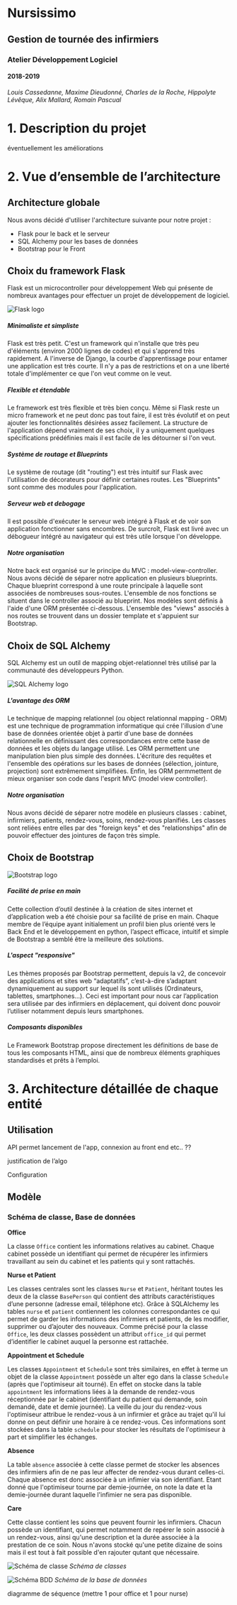 # Nursissimo 
## Gestion de tournée des infirmiers

### Atelier Développement Logiciel 
#### 2018-2019

*Louis Cassedanne, Maxime Dieudonné, Charles de la Roche, Hippolyte Lévêque,  Alix Mallard, Romain Pascual*



# 1. Description du projet

 éventuellement les améliorations


# 2. Vue d’ensemble de l’architecture

## Architecture globale

Nous avons décidé d'utiliser l'architecture suivante pour notre projet :
- Flask pour le back et le serveur
- SQL Alchemy pour les bases de données
- Bootstrap pour le Front

## Choix du framework Flask

Flask est un microcontroller pour développement Web qui présente de nombreux avantages pour effectuer un projet de développement de logiciel.

![Flask logo](/dev_log/static/logo_flask.png)
##### Minimaliste et simpliste
Flask est très petit. C'est un framework qui n'installe que très peu d'éléments (environ 2000 lignes de codes) et qui s'apprend très rapidement. A l'inverse de Django, la courbe d'apprentissage pour entamer une application est très courte. Il n'y a pas de restrictions et on a une liberté totale d'implémenter ce que l'on veut comme on le veut.
##### Flexible et étendable
Le framework est très flexible et très bien conçu. Même si Flask reste un micro framework et ne peut donc pas tout faire, il est très évolutif et on peut ajouter les fonctionnalités désirées assez facilement. La structure de l'application dépend vraiment de ses choix, il y a uniquement quelques spécifications prédéfinies mais il est facile de les détourner si l'on veut.
##### Système de routage et Blueprints
Le système de routage (dit "routing") est très intuitif sur Flask avec l'utilisation de décorateurs pour définir certaines routes. Les "Blueprints" sont comme des modules pour l'application.
##### Serveur web et debogage
Il est possible d'exécuter le serveur web intégré à Flask et de voir son application fonctionner sans encombres. De surcroît, Flask est livré avec un débogueur intégré au navigateur qui est très utile lorsque l'on développe.
##### Notre organisation 
Notre back est organisé sur le principe du MVC : model-view-controller.
Nous avons décidé de séparer notre application en plusieurs blueprints. Chaque blueprint correspond à une route principale à laquelle sont associées de nombreuses sous-routes. L'ensemble de nos fonctions se situent dans le controller associé au blueprint. Nos modèles sont définis à l'aide d'une ORM présentée ci-dessous. L'ensemble des "views" associés à nos routes se trouvent dans un dossier template et s'appuient sur Bootstrap.

## Choix de SQL Alchemy

SQL Alchemy est un outil de mapping objet-relationnel très utilisé par la communauté des développeurs Python.

![SQL Alchemy logo](/dev_log/static/logo_sqlalchemy.jpg)
##### L'avantage des ORM
Le technique de mapping relationnel (ou object relationnal mapping - ORM) est une technique de programmation informatique qui crée l'illusion d'une base de données orientée objet à partir d'une base de données relationnelle en définissant des correspondances entre cette base de données et les objets du langage utilisé. Les ORM permettent une manipulation bien plus simple des données. L'écriture des requêtes et l'ensemble des opérations sur les bases de données (sélection, jointure, projection) sont extrêmement simplifiées. Enfin, les ORM permmettent de mieux organiser son code dans l'esprit MVC (model view controller).
##### Notre organisation
Nous avons décidé de séparer notre modèle en plusieurs classes : cabinet, infirmiers, patients, rendez-vous, soins, rendez-vous planifiés. Les classes sont reliées entre elles par des "foreign keys" et des "relationships" afin de pouvoir effectuer des jointures de façon très simple.

## Choix de Bootstrap 
![Bootstrap logo](/dev_log/static/logo_bootstrap.jpg)
##### Facilité de prise en main
Cette collection d’outil destinée à la création de sites internet et d’application web a été choisie pour sa facilité de prise en main. Chaque membre de l’équipe ayant initialement un profil bien plus orienté vers le Back End et le développement en python, l’aspect efficace, intuitif et simple de Bootstrap a semblé être la meilleure des solutions.
##### L'aspect "responsive"
Les thèmes proposés par Bootstrap permettent, depuis la v2, de concevoir des applications et sites web “adaptatifs”, c’est-à-dire s’adaptant dynamiquement au support sur lequel ils sont utilisés (Ordinateurs, tablettes, smartphones…). Ceci est important pour nous car l’application sera utilisée par des infirmiers en déplacement, qui doivent donc pouvoir l’utiliser notamment depuis leurs smartphones.
##### Composants disponibles
Le Framework Bootstrap propose directement les définitions de base de tous les composants HTML, ainsi que de nombreux éléments graphiques standardisés et prêts à l’emploi.


# 3. Architecture détaillée de chaque entité

## Utilisation

API permet lancement de l'app, connexion au front end etc.. ??

justification de l’algo

Configuration

## Modèle

### Schéma de classe, Base de données

__Office__

La classe `Office` contient les informations relatives au cabinet. Chaque cabinet possède un identifiant qui permet de récupérer les infirmiers travaillant au sein du cabinet et les patients qui y sont rattachés. 

__Nurse et Patient__

Les classes centrales sont les classes `Nurse` et `Patient`, héritant toutes les deux de la classe `BasePerson` qui contient des attributs caractéristiques d’une personne (adresse email, téléphone etc). 
Grâce à SQLAlchemy les tables `nurse` et `patient` contiennent les colonnes correspondantes ce qui permet de garder les informations des infirmiers et patients, de les modifier, supprimer ou d’ajouter des nouveaux.
Comme précisé pour la classe `Office`, les deux classes possèdent un attribut `office_id` qui permet d’identifier le cabinet auquel la personne est rattachée.

__Appointment et Schedule__

Les classes `Appointment` et `Schedule` sont très similaires, en effet à terme un objet de la classe `Appointment` possède un alter ego dans la classe `Schedule` (après que l'optimiseur ait tourné).
En effet on stocke dans la table `appointment` les informations liées à la demande de rendez-vous réceptionnée par le cabinet (identifiant du patient qui demande, soin demandé, date et demie journée).
La veille du jour du rendez-vous l'optimiseur attribue le rendez-vous à un infirmier et grâce au trajet qu'il lui donne on peut définir une horaire à ce rendez-vous. Ces informations sont stockées 
dans la table `schedule` pour stocker les résultats de l'optimiseur à part et simplifier les échanges.

__Absence__

La table `absence` associée à cette classe permet de stocker les absences des infirmiers afin de ne pas leur affecter de rendez-vous durant celles-ci.
Chaque absence est donc associée à un infimier via son identifiant. Etant donné que l'optimiseur tourne par demie-journée, on note la date et la demie-journée durant laquelle l'infimier ne sera pas disponible.  

__Care__

Cette classe contient les soins que peuvent fournir les infirmiers. Chacun possède un identifiant, qui permet notamment de repérer le soin associé à un rendez-vous,
ainsi qu'une description et la durée associée à la prestation de ce soin. Nous n'avons stocké qu'une petite dizaine de soins mais il est tout à fait possible d'en rajouter qutant que nécessaire.


![Schéma de classe](classes_DevLog.png)
_Schéma de classes_

![Schéma BDD](erd_from_sqlite.png)
_Schéma de la base de données_

diagramme de séquence (mettre 1 pour office et 1 pour nurse)
